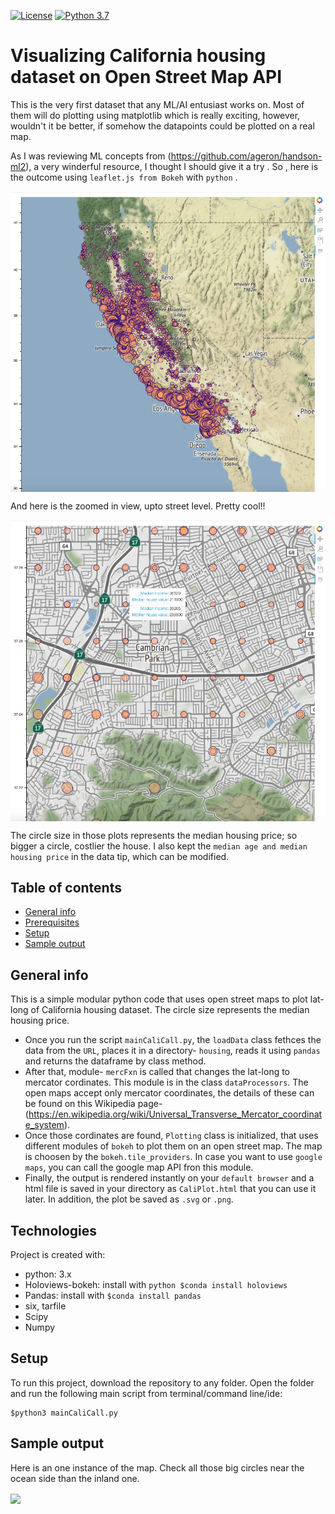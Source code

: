 


[![License](https://poser.pugx.org/ali-irawan/xtra/license.svg)](https://poser.pugx.org/ali-irawan/xtra/license.svg)
[![Python 3.7](https://img.shields.io/badge/python-3.7-blue.svg)](https://www.python.org/downloads/release/python-373/)


# Visualizing California housing dataset on Open Street Map API
 
 This is the very first dataset that any ML/AI entusiast works on. Most of them will do plotting using matplotlib which is really exciting, however, wouldn't it be better, if  somehow the datapoints could be plotted on a real map.

As I was reviewing ML concepts from (https://github.com/ageron/handson-ml2), a very winderful resource, I thought I should give it a try . So , here is the outcome using `leaflet.js from Bokeh` with `python` .
 

<img src= "photos/top.png" align='center' width="600" > 

And here is the zoomed in view, upto street level. Pretty cool!!

<img src= "photos/zoomed.png" align='center' width="600" > 

The circle size in those plots represents the median housing price; so bigger a circle, costlier the house. I also kept the ```median age and median housing price``` in the data tip, which can be modified.


## Table of contents
* [General info](#general-info)
* [Prerequisites](#technologies)
* [Setup](#setup)
* [Sample output](#sample-output)

## General info
This is a simple modular python code that uses open street maps to plot lat-long of California housing dataset. The circle size represents the median housing price. 
* Once you run the script `mainCaliCall.py`, the `loadData` class fethces the data from the `URL`, places it in a directory- `housing`, reads it using `pandas` and returns the dataframe by class method.
* After that,  module- `mercFxn`  is called that changes the lat-long to mercator cordinates. This module is in the class `dataProcessors`. The open maps accept only mercator coordinates, the details of these can be found on this Wikipedia page- (https://en.wikipedia.org/wiki/Universal_Transverse_Mercator_coordinate_system).
* Once those cordinates are found, `Plotting` class is initialized, that uses different modules of `bokeh` to plot them on an open street map. The map is choosen by the `bokeh.tile_providers`. In case you want to use `google maps`, you can call the google map API fron this  module.
* Finally, the output is rendered instantly on your ```default browser``` and a html file is saved in your directory as `CaliPlot.html`  that you can use it later. In addition, the plot be saved as `.svg` or `.png`. 
	
## Technologies
Project is created with:
* python: 3.x
* Holoviews-bokeh: install with ```python $conda install holoviews ```
* Pandas: install with ```$conda install pandas```
* six, tarfile
* Scipy 
* Numpy
	
## Setup
To run this project, download the repository to any folder. Open the folder and run the following main script from terminal/command line/ide:
```
$python3 mainCaliCall.py 
```

## Sample output

Here is an one instance of the map. Check all those big circles near the ocean side than the inland one.

<img src= "photos/CaliData.gif" align='center' > 






